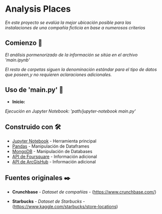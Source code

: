 
# Analysis Places


_En este proyecto se evalúa la mejor ubicación posible para las instalaciones de una compañía ficticia en base a numerosos criterios_


## Comienzo 🚀


_El análisis pormenorizado de la información se sitúa en el archivo 'main.ipynb'_

_El resto de carpetas siguen la denominación estándar para el tipo de datos que poseen,y no requieren aclaraciones adicionales._


## Uso de 'main.py' 🔧


* **Inicio:**

_Ejecución en Jupyter Notebook: 'path/jupyter-notebook main.py'_



## Construido con 🛠️

* [Jupyter Notebook](https://jupyter.org/) - Herramienta principal
* [Pandas](https://pandas.pydata.org/) - Manipulación de Dataframes
* [MongoDB](https://www.mongodb.com/) - Manipulación de Databases
* [API de Foursquare](https://developer.foursquare.com/) - Información adicional
* [API de ArcGisHub](https://hub.arcgis.com/datasets/) - Información adicional


## Fuentes originales ✒️

* **Crunchbase** - *Dataset de compañías* - (https://www.crunchbase.com/)

* **Starbucks** - *Dataset de Starbucks* - (https://www.kaggle.com/starbucks/store-locations)
